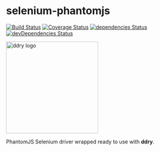 # selenium-phantomjs

[![Build Status](https://travis-ci.org/ddry/selenium-phantomjs.svg?branch=master)](https://travis-ci.org/ddry/selenium-phantomjs) [![Coverage Status](https://coveralls.io/repos/github/ddry/selenium-phantomjs/badge.svg?branch=master)](https://coveralls.io/github/ddry/selenium-phantomjs?branch=master) [![dependencies Status](https://david-dm.org/ddry/selenium-phantomjs/status.svg)](https://david-dm.org/ddry/selenium-phantomjs) [![devDependencies Status](https://david-dm.org/ddry/selenium-phantomjs/dev-status.svg)](https://david-dm.org/ddry/selenium-phantomjs?type=dev)

<img src="https://cloud.githubusercontent.com/assets/5163953/22628172/6b91f120-ebe0-11e6-8456-0f5b2dc3a553.png" alt="ddry logo" width="250">

PhantomJS Selenium driver wrapped ready to use with **ddry**.
